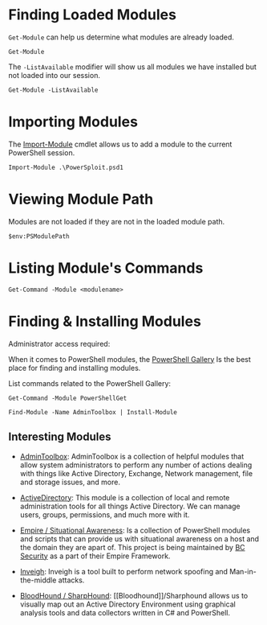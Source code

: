 
# Finding Loaded Modules
`Get-Module` can help us determine what modules are already loaded.

```powershell-session
Get-Module 
```

The `-ListAvailable` modifier will show us all modules we have installed but not loaded into our session.

```powershell-session
Get-Module -ListAvailable 
```


# Importing Modules

The [Import-Module](https://docs.microsoft.com/en-us/powershell/module/microsoft.powershell.core/import-module?view=powershell-7.2) cmdlet allows us to add a module to the current PowerShell session.

```powershell-session
Import-Module .\PowerSploit.psd1
```

# Viewing Module Path 

Modules are not loaded if they are not in the loaded module path.

```powershell-session
$env:PSModulePath
```

# Listing Module's Commands 

```powershell-session
Get-Command -Module <modulename>
```

# Finding & Installing Modules

Administrator access required:

When it comes to PowerShell modules, the [PowerShell Gallery](https://www.powershellgallery.com/) Is the best place for finding and installing modules.

List commands related to the PowerShell Gallery:

```powershell-session
Get-Command -Module PowerShellGet 
```

```powershell-session
Find-Module -Name AdminToolbox | Install-Module
```

## Interesting Modules 

- [AdminToolbox](https://www.powershellgallery.com/packages/AdminToolbox/11.0.8): AdminToolbox is a collection of helpful modules that allow system administrators to perform any number of actions dealing with things like Active Directory, Exchange, Network management, file and storage issues, and more.
    
- [ActiveDirectory](https://learn.microsoft.com/en-us/powershell/module/activedirectory/?view=windowsserver2022-ps): This module is a collection of local and remote administration tools for all things Active Directory. We can manage users, groups, permissions, and much more with it.
    
- [Empire / Situational Awareness](https://github.com/BC-SECURITY/Empire/tree/master/empire/server/data/module_source/situational_awareness): Is a collection of PowerShell modules and scripts that can provide us with situational awareness on a host and the domain they are apart of. This project is being maintained by [BC Security](https://github.com/BC-SECURITY) as a part of their Empire Framework.
    
- [Inveigh](https://github.com/Kevin-Robertson/Inveigh): Inveigh is a tool built to perform network spoofing and Man-in-the-middle attacks.
    
- [BloodHound / SharpHound](https://github.com/BloodHoundAD/BloodHound/tree/master/Collectors): [[Bloodhound]]/Sharphound allows us to visually map out an Active Directory Environment using graphical analysis tools and data collectors written in C# and PowerShell.